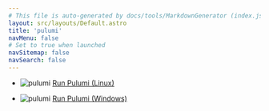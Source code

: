 ```yaml
---
# This file is auto-generated by docs/tools/MarkdownGenerator (index.js)
layout: src/layouts/Default.astro
title: 'pulumi'
navMenu: false
# Set to true when launched
navSitemap: false
navSearch: false
---
```


<ul>

<li>

![pulumi](https://i.octopus.com/library/step-templates/pulumi.png) [Run Pulumi (Linux)](/integrations/pulumi/run-pulumi-(linux))

</li>
        
<li>

![pulumi](https://i.octopus.com/library/step-templates/pulumi.png) [Run Pulumi (Windows)](/integrations/pulumi/run-pulumi-(windows))

</li>
        
</ul>
